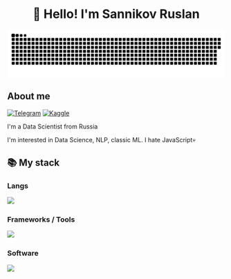 <h1 align="center">👋 Hello! I'm Sannikov Ruslan </h1>

<p align="center">
 <img width="600" src="assets/github-snake.svg" alt="snake"/>
</p>

## About me
[![Telegram](https://img.shields.io/badge/-Telegram-2CA5E0?style=flat&logo=telegram&logoColor=white)](https://t.me/ruslansann)
[![Kaggle](https://img.shields.io/badge/Kaggle-20BEFF?style=flat&logo=Kaggle&logoColor=white)](https://www.kaggle.com/faraname)

I'm a Data Scientist from Russia

I'm interested in Data Science, NLP, classic ML. I hate JavaScript💀  



  <summary><h2><b>📚 My stack</b></h2></summary>
  <p>
    <h3>Langs</h3>
    <img src="https://go-skill-icons.vercel.app/api/icons?i=python&theme=dark&perline=7"/>
    <h3>Frameworks / Tools</h3>
    <img src="https://go-skill-icons.vercel.app/api/icons?i=pytorch,tensorflow,pandas,numpy,scikitlearn,seaborn,matplotlib,linux,git,postgresql,sqlite,docker&theme=dark&perline=7"/>
    <h3>Software</h3>
    <img src="https://go-skill-icons.vercel.app/api/icons?i=vscode,neovim,jupyter&theme=dark&perline=7"/>
    <br>
  </p>


